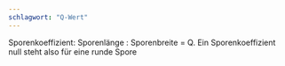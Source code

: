 ```yaml
---
schlagwort: "Q-Wert"
---
```

Sporenkoeffizient: Sporenlänge : Sporenbreite = Q. Ein Sporenkoeffizient null steht also für eine runde Spore

